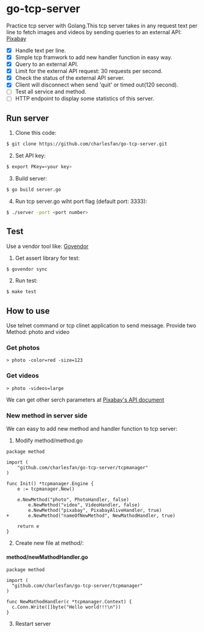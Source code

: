 # go-tcp-server
Practice tcp server with Golang.This tcp server takes in any request text per line to fetch images and videos by sending queries to an external API: [Pixabay](https://pixabay.com/api/docs/)
- [x] Handle text per line.
- [x] Simple tcp framwork to add new handler function in easy way.
- [x] Query to an external API.
- [x] Limit for the external API request: 30 requests per second.
- [x] Check the status of the external API server.
- [x] Client will disconnect when send 'quit' or timed out(120 second).
- [ ] Test all service and method.
- [ ] HTTP endpoint to display some statistics of this server. 

## Run server
1. Clone this code:
```sh
$ git clone https://github.com/charlesfan/go-tcp-server.git
```
2. Set API key:
```sh
$ export PKey=<your key>
```
3. Build server:
```sh
$ go build server.go
```
4. Run tcp server.go wiht port flag (default port: 3333):
```sh
$ ./server -port <port number>
```
## Test
Use a vendor tool like: [Govendor](https://github.com/kardianos/govendor)
1. Get assert library for test:
```sh
$ govendor sync
```
2. Run test:
```sh
$ make test
```
## How to use
Use telnet command or tcp clinet application to send message.
Provide two Method: photo and video
### Get photos
 
```
> photo -color=red -size=123
```
### Get videos
```
> photo -videos=large
```
We can get other serch parameters at [Pixabay's API document](https://pixabay.com/api/docs/)

### New method in server side
We can easy to add new method and handler function to tcp server:
1. Modify method/method.go
```golang
package method

import (
	"github.com/charlesfan/go-tcp-server/tcpmanager"
)

func Init() *tcpmanager.Engine {
	e := tcpmanager.New()

	e.NewMethod("photo", PhotoHandler, false)
        e.NewMethod("video", VideoHandler, false)
        e.NewMethod("pixabay", PixabayAliveHandler, true)
+       e.NewMethod("nameOfNewMethod", NewMathodHandler, true)

	return e
}
```
2. Create new file at method/:

#### method/newMathodHandler.go
```golang
package method

import (
  "github.com/charlesfan/go-tcp-server/tcpmanager"
)

func NewMathodHandler(c *tcpmanager.Context) {
  c.Conn.Write([]byte("Hello world!!!\n"))
}

```
3. Restart server
